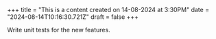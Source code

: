 +++
title = "This is a content created on 14-08-2024 at 3:30PM"
date = "2024-08-14T10:16:30.721Z"
draft = false
+++

  Write unit tests for the new features.
        